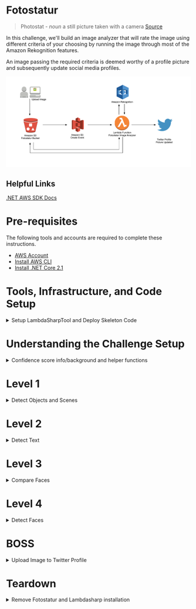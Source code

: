# Fotostatur
  
> Photostat - _noun_ a still picture taken with a camera [Source](https://www.thesaurus.com/browse/photostat?s=ts)
  
In this challenge, we'll build an image analyzer that will rate the image using different criteria of your choosing by running the image through most of the Amazon Rekognition features.

An image passing the required criteria is deemed worthy of a profile picture and subsequently update social media profiles.

![](diagrams/fotostatur.png)

## Helpful Links
[.NET AWS SDK Docs](https://docs.aws.amazon.com/sdkfornet/v3/apidocs)

# Pre-requisites
The following tools and accounts are required to complete these instructions.

* [AWS Account](https://aws.amazon.com/)
* [Install AWS CLI](https://aws.amazon.com/cli/)
* [Install .NET Core 2.1](https://www.microsoft.com/net/download)

# Tools, Infrastructure, and Code Setup

<details>
<summary>Setup LambdaSharpTool and Deploy Skeleton Code</summary>

1) Clone the Repo and go to the `Fotostatur` directory.

1) Install/update the λ# tool.

    ```bash
    dotnet tool install -g MindTouch.LambdaSharp.Tool --version 0.4.0.4
    ```
    
    -- Or if already installed, to update:
    
    ```bash
    dotnet tool update -g MindTouch.LambdaSharp.Tool
    ```

1) Once installed/updated, the λ# CLI needs to be configured/updated.

    ```bash
    dotnet lash config
    ```

1) Initialize/update deployment tier with the λ# runtime.
    ```bash
    dotnet lash init --tier Sandbox
    ```

1) Deploy the skeleton code from this repo. **NOTE: This is the command to deploy any future changes.**
    ```bash
    dotnet lash deploy Fotostatur --tier Sandbox
    ```

    > See [Setup LambdaSharp CLI & Runtime](https://github.com/LambdaSharp/LambdaSharpTool/tree/master/Runtime#setup-lambdasharp-cli--runtime) for detailed instructions and more info about the LambdaSharpTool.
    > Note: LambdaSharp Contributors need to unset the `LAMBDASHARP` environment variable if you want to use `dotnet lash`

1) Find the `FotostaturPhotoBucket` bucket name in the CloudFormation outputs:

    > Hint: From the AWS console navigate to `Cloudformation` > `Sandbox-Fotostatur` > `Resources`

1) Test deployment by choosing an image to upload.

    In the command below replace `SOURCE_IMAGE.JPG` and `FOTO_STATUR_PHOTOBUCKET` for their respective names.
    
    From the directory where the image resides, run the command:
    
    ```bash
    aws s3 cp SOURCE_IMAGE.JPG s3://FOTO_STATUR_PHOTOBUCKET/images/SOURCE_IMAGE.JPG
    ```
    
    > Note: It is being uploaded to an `images` path.
 
1) Check the lambda function's CloudWatch logs to see if it was invoked with the S3 Upload. In the logs it should show the final score of 0.

1) From the directory where the image resides delete the image from S3.
    ```bash
    rm s3://FOTO_STATUR_PHOTOBUCKET/images/SOURCE_IMAGE.JPG
    ```
    
    > Note: It is being deleted from an `images` path.
    
> Note: While you could use the AWS console to upload an image, it's highly recommended for speedier development to use the AWS CLI to upload and remove images from S3.

</details>
 
# Understanding the Challenge Setup

<details>
<summary>Confidence score info/background and helper functions</summary>

### Confidence Scores

[About Confidence scores](https://aws.amazon.com/rekognition/faqs/#Object_and_Scene_Detection)
```
A confidence score is a number between 0 and 100 that indicates the probability that a given prediction is correct.
```

Confidence scores are provided in most responses from Rekognition.

### Helper Function

A helper function to add totals is provided. Use the following code snippet when needed:

```
AddTotals("criteria label", (float) 99.1234);
```

Where `criteria label` is any string to identify the criteria, and the `float` which is the confidence score.

</details>

# Level 1

<details>
<summary>Detect Objects and Scenes</summary>

In `Fotostatur.ImageAnalyzer/Functions.cs` edit the `DetectLabels` and `ScoreLabels` methods.

[DetectLabelsAsync Method](https://docs.aws.amazon.com/sdkfornet/v3/apidocs/items/Rekognition/MRekognitionDetectLabelsAsyncDetectLabelsRequestCancellationToken.html)

1) Detect the labels from the image uploaded.
1) Score the results from detect labels using the `AddTotals` helper function to keep a running total.

Test your code by using the CLI commands above to deploy, upload and remove images from S3.

Use CloudWatch to see the final score change based on criteria added.    

</details>

# Level 2

<details>
<summary>Detect Text</summary>

In `Fotostatur.ImageAnalyzer/Functions.cs` edit the `DetectText` and `ScoreText` methods.

[DetectTextAsync Method](https://docs.aws.amazon.com/sdkfornet/v3/apidocs/items/Rekognition/MRekognitionDetectTextAsyncDetectTextRequestCancellationToken.html)

1) Detect any text from the image uploaded.
1) Score the results from detect text using the `AddTotals` helper function to keep a running total.

Test your code by using the CLI commands above to deploy, upload and remove images from S3.

Use CloudWatch to see the final score change based on criteria added.

</details>

# Level 3

<details>
<summary>Compare Faces</summary>

In `Fotostatur.ImageAnalyzer/Functions.cs` edit the `CompareFaces` and `ScoreCompare` methods.

[CompareFacesAsync Method](https://docs.aws.amazon.com/sdkfornet/v3/apidocs/items/Rekognition/MRekognitionCompareFacesAsyncCompareFacesRequestCancellationToken.html)

1) Add a "headshot" of someone to the `Fotostatur/headshots` directory.
1) In `Fotostatur/Module.yml`, find `HeadshotFileName` and replace the `TODO` with the filename (include extension) of the headshot.
    > Note: These variables can be accessed from: `_headshotFileName`, `_comparingImageBucket`, and `_comparingImageKey`. See `InitializeAsync` in `Fotostatur.ImageAnalyzer/Functions.cs`.
1) Compare the headshot and the image uploaded.
1) Score the results from comparison using the `AddTotals` helper function to keep a running total.

Test your code by using the CLI commands above to deploy, upload and remove images from S3.

Use CloudWatch to see the final score change based on criteria added.

</details>

# Level 4

<details>
<summary>Detect Faces</summary>

In `Fotostatur.ImageAnalyzer/Functions.cs` edit the `DetectFaces` and `ScoreFaces` methods.

[DetectFacesAsync Method](https://docs.aws.amazon.com/sdkfornet/v3/apidocs/items/Rekognition/MRekognitionDetectFacesAsyncDetectFacesRequestCancellationToken.html)
[DetectFacesAPI](https://docs.aws.amazon.com/rekognition/latest/dg/API_DetectFaces.html)

1) Detect faces from the image uploaded.
1) See `ScoreFaces` for a commented list of objects to generate criteria with. Use at least one.
1) Score the results from generated criteria using the `AddTotals` helper function to keep a running total.

Test your code by using the CLI commands above to deploy, upload and remove images from S3.

Use CloudWatch to see the final score change based on criteria added.

</details>

# BOSS

<details>
<summary>Upload Image to Twitter Profile</summary>

To obtain Twitter keys, use the steps provided at the presentation. To create tokens you must have a Twitter account and create an app on the [Twitter Developer Site](https://developer.twitter.com/en/apps).

1) Encrypt the Twitter keys `TwitterConsumerKey`, `TwitterConsumerSecret`, `TwitterAccessToken`, `TwitterAccessSecret`.

    ```bash
    lash encrypt SECRET
    ```

    You will need to uncomment the `TwitterConsumerKey`, `TwitterConsumerSecret`, `TwitterAccessToken`, `TwitterAccessSecret` in `Fotostatur/Module.yml` and add each encrypted value to their respective location. 

1) In `Fotostatur.ImageAnalyzer/Functions.cs` edit the `DownloadS3Image` method and uncomment `await DownloadS3Image();` in method `ProcessMessageAsync`.
    
    `DownloadS3Image` should download and save the image locally from S3.
    
    > See [TransferUtility](https://docs.aws.amazon.com/sdkfornet/v3/apidocs/items/S3/TTransferUtility.html) for easy download from S3 to local file.
    
1) In `Fotostatur.ImageAnalyzer/Functions.cs` edit the `ResizeImage` method and uncomment `ResizeImage();` in method `ProcessMessageAsync`.

    `ResizeImage` should resize the image downloaded and save locally to another location.
    
    > See [ImageSharp Resize Example](https://github.com/SixLabors/ImageSharp#api)
    
1) In `Fotostatur.ImageAnalyzer/Functions.cs` edit the `TwitterUpload` method to change the `LOCAL FILE PATH` and uncomment `TwitterUpload();` in method `ProcessMessageAsync`.

1) In `Fotostatur.ImageAnalyzer/Functions.cs` edit the `_criteriaThreshold` from `50` to desired number in method `InitializeAsync`.

1) (Optional) In `Fotostatur.ImageAnalyzer/Functions.cs` edit the `UploadImage` method and uncomment `UploadImage();` in method `ProcessMessageAsync`.

    > See [TransferUtility](https://docs.aws.amazon.com/sdkfornet/v3/apidocs/items/S3/TTransferUtility.html) for easy upload to S3 from local file.

Test your code by using the CLI commands above to deploy, upload and remove images from S3.

Use CloudWatch to see the final score change based on criteria added.

Check Twitter for the new profile picture.

</details>

# Teardown

<details>
<summary>Remove Fotostatur and Lambdasharp installation</summary>

### Removing Fotostatur

1) Empty the S3 bucket for `Fotostatur` (the one uploading images to).
1) On the CloudFormation page in the AWS console, select the stack named `{tier}-Fotostatur`, click `Actions` and then `Delete Stack`.

### Removing LambdaSharp Tier Installation

1) On the S3 bucket page in the AWS console, empty the bucket that begins with `{tier}-lambdasharp-s3package`.
1) Delete the stack `{tier}-LambdaSharp`

### Removing the LambdaSharpTool Installation

1) On the S3 bucket page in the AWS console, empty the bucket that begins with `lambdasharptool-default-deploymentbucket`.
1) Remove the cli profile stack named `LambdaSharpTool-{cli-profile}`.

</details>